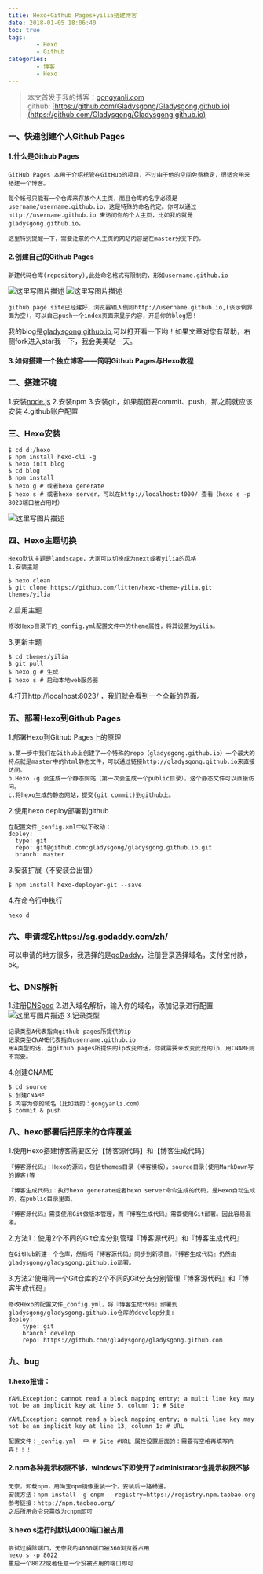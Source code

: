 ```yaml
---
title: Hexo+Github Pages+yilia搭建博客
date: 2018-01-05 18:06:40
toc: true
tags:
        - Hexo
        - Github
categories:
		- 博客
		- Hexo
---
```

>本文首发于我的博客：[gongyanli.com](http://gongyanli.com/Hexo-Github-Pages%E6%90%AD%E5%BB%BA%E5%8D%9A%E5%AE%A2/)  
>github: [https://github.com/Gladysgong/Gladysgong.github.io](https://github.com/Gladysgong/Gladysgong.github.io)
 
### 一、快速创建个人Github Pages
#### 1.什么是Github Pages

	GitHub Pages 本用于介绍托管在GitHub的项目，不过由于他的空间免费稳定，很适合用来搭建一个博客。

	每个帐号只能有一个仓库来存放个人主页，而且仓库的名字必须是username/username.github.io，这是特殊的命名约定。你可以通过http://username.github.io 来访问你的个人主页，比如我的就是gladysgong.github.io。

	这里特别提醒一下，需要注意的个人主页的网站内容是在master分支下的。

#### 2.创建自己的Github Pages
	新建代码仓库(repository),此处命名格式有限制的，形如username.github.io
![这里写图片描述](http://img.blog.csdn.net/20180105161022371?watermark/2/text/aHR0cDovL2Jsb2cuY3Nkbi5uZXQvdTAxMjA1MjE2OA==/font/5a6L5L2T/fontsize/400/fill/I0JBQkFCMA==/dissolve/70/gravity/SouthEast)
![这里写图片描述](http://img.blog.csdn.net/20180105161115747?watermark/2/text/aHR0cDovL2Jsb2cuY3Nkbi5uZXQvdTAxMjA1MjE2OA==/font/5a6L5L2T/fontsize/400/fill/I0JBQkFCMA==/dissolve/70/gravity/SouthEast)
		 
	github page site已经建好，浏览器输入例如http://username.github.io,(该示例界面为空)，可以自己push一个index页面来显示内容，开启你的blog把！
我的blog是[gladysgong.github.io](gladysgong.github.io),可以打开看一下哟！如果文章对您有帮助，右侧fork进入star我一下，我会美美哒一天。
	
#### 3.如何搭建一个独立博客——简明Github Pages与Hexo教程



### 二、搭建环境
1.安装[node.js](https://nodejs.org/en/)
2.安装npm
3.安装git，如果前面要commit、push，那之前就应该安装
4.github账户配置
### 三、Hexo安装
	$ cd d:/hexo
	$ npm install hexo-cli -g
	$ hexo init blog
	$ cd blog
	$ npm install
	$ hexo g # 或者hexo generate
	$ hexo s # 或者hexo server，可以在http://localhost:4000/ 查看（hexo s -p 8023端口被占用时）
![这里写图片描述](http://img.blog.csdn.net/20180105162744799?watermark/2/text/aHR0cDovL2Jsb2cuY3Nkbi5uZXQvdTAxMjA1MjE2OA==/font/5a6L5L2T/fontsize/400/fill/I0JBQkFCMA==/dissolve/70/gravity/SouthEast)
### 四、Hexo主题切换
	Hexo默认主题是landscape，大家可以切换成为next或者yilia的风格
	1.安装主题
	
	$ hexo clean
	$ git clone https://github.com/litten/hexo-theme-yilia.git themes/yilia

2.启用主题

	修改Hexo目录下的_config.yml配置文件中的theme属性，将其设置为yilia。
3.更新主题

	$ cd themes/yilia
	$ git pull
	$ hexo g # 生成
	$ hexo s # 启动本地web服务器
4.打开http://localhost:8023/ ，我们就会看到一个全新的界面。
### 五、部署Hexo到Github Pages
1.部署Hexo到Github Pages上的原理

    a.第一步中我们在Github上创建了一个特殊的repo（gladysgong.github.io）一个最大的特点就是master中的html静态文件，可以通过链接http://gladysgong.github.io来直接访问。
    b.Hexo -g 会生成一个静态网站（第一次会生成一个public目录），这个静态文件可以直接访问。
    c.将hexo生成的静态网站，提交(git commit)到github上。
2.使用hexo deploy部署到github

	在配置文件_config.xml中以下改动：
	deploy:
	  type: git
	  repo: git@github.com:gladysgong/gladysgong.github.io.git
	  branch: master
3.安装扩展（不安装会出错）
	
	$ npm install hexo-deployer-git --save
4.在命令行中执行
	
	hexo d
	
### 六、申请域名https://sg.godaddy.com/zh/ 
可以申请的地方很多，我选择的是[goDaddy](https://sg.godaddy.com/zh/)，注册登录选择域名，支付宝付款，ok。
### 七、DNS解析
1.注册[DNSpod](https://www.dnspod.cn/)
2.进入域名解析，输入你的域名，添加记录进行配置
![这里写图片描述](http://img.blog.csdn.net/20180105165317195?watermark/2/text/aHR0cDovL2Jsb2cuY3Nkbi5uZXQvdTAxMjA1MjE2OA==/font/5a6L5L2T/fontsize/400/fill/I0JBQkFCMA==/dissolve/70/gravity/SouthEast)
3.记录类型
		
	记录类型A代表指向github pages所提供的ip
	记录类型CNAME代表指向username.github.io
	用A类型的话，当github pages所提供的ip改变的话，你就需要来改变此处的ip，用CNAME则不需要。
4.创建CNAME
		
	$ cd source
	$ 创建CNAME
	$ 内容为你的域名（比如我的：gongyanli.com）
	$ commit & push
### 八、hexo部署后把原来的仓库覆盖
1.使用Hexo搭建博客需要区分【博客源代码】和【博客生成代码】
	

    『博客源代码』：Hexo的源码，包括themes目录（博客模板），source目录(使用MarkDown写的博客)等

    『博客生成代码』：执行hexo generate或者hexo server命令生成的代码，是Hexo自动生成的，在public目录里面。
	
	『博客源代码』需要使用Git做版本管理，而『博客生成代码』需要使用Git部署。因此容易混淆。
2.方法1：使用2个不同的Git仓库分别管理『博客源代码』和『博客生成代码』

	在GitHub新建一个仓库，然后将『博客源代码』同步到新项目。『博客生成代码』仍然由gladysgong/gladysgong.github.io部署。
3.方法2:使用同一个Git仓库的2个不同的Git分支分别管理『博客源代码』和『博客生成代码』

	修改Hexo的配置文件_config.yml，将『博客生成代码』部署到gladysgong/gladysgong.github.io仓库的develop分支:
	deploy:
		type: git
		branch: develop
		repo: https://github.com/gladysgong/gladysgong.github.com
	
### 九、bug
#### 1.hexo报错：

```
YAMLException: cannot read a block mapping entry; a multi line key may not be an implicit key at line 5, column 1: # Site

YAMLException: cannot read a block mapping entry; a multi line key may not be an implicit key at line 13, column 1: # URL
```
	配置文件：_config.yml  中 # Site #URL 属性设置后面的：需要有空格再填写内容！！！
#### 2.npm各种提示权限不够，windows下即使开了administrator也提示权限不够
	无奈，卸载npm，用淘宝npm镜像重装一个，安装后一路畅通。
	安装方法：npm install -g cnpm --registry=https://registry.npm.taobao.org
	参考链接：http://npm.taobao.org/
	之后所用命令只需改为cnpm即可
#### 3.hexo s运行时默认4000端口被占用
	尝试过解除端口，无奈我的4000端口被360浏览器占用
	hexo s -p 8022
	重启一个8022或者任意一个没被占用的端口即可


